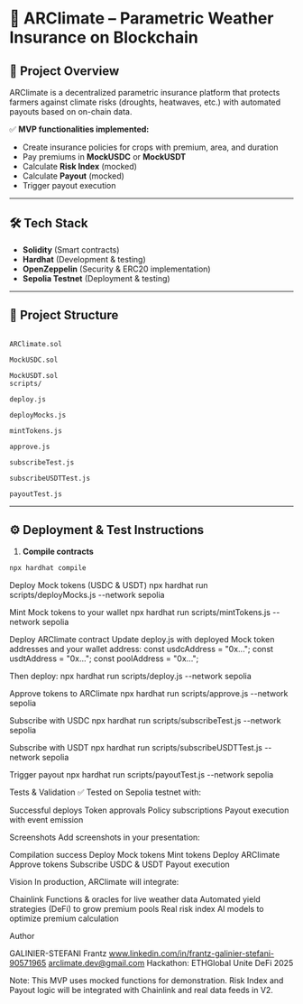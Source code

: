 # 🌾 ARClimate – Parametric Weather Insurance on Blockchain

## 🚀 Project Overview

ARClimate is a decentralized parametric insurance platform that protects farmers against climate risks (droughts, heatwaves, etc.) with automated payouts based on on-chain data.

✅ **MVP functionalities implemented:**
- Create insurance policies for crops with premium, area, and duration
- Pay premiums in **MockUSDC** or **MockUSDT**
- Calculate **Risk Index** (mocked)
- Calculate **Payout** (mocked)
- Trigger payout execution

---

## 🛠️ **Tech Stack**

- **Solidity** (Smart contracts)
- **Hardhat** (Development & testing)
- **OpenZeppelin** (Security & ERC20 implementation)
- **Sepolia Testnet** (Deployment & testing)

---

## 📂 **Project Structure**

``` contracts/

ARClimate.sol

MockUSDC.sol

MockUSDT.sol
scripts/

deploy.js

deployMocks.js

mintTokens.js

approve.js

subscribeTest.js

subscribeUSDTTest.js

payoutTest.js 
```

---

## ⚙️ **Deployment & Test Instructions**

1. **Compile contracts**

```bash
npx hardhat compile
```

Deploy Mock tokens (USDC & USDT)
npx hardhat run scripts/deployMocks.js --network sepolia

Mint Mock tokens to your wallet
npx hardhat run scripts/mintTokens.js --network sepolia

Deploy ARClimate contract
Update deploy.js with deployed Mock token addresses and your wallet address:
const usdcAddress = "0x...";
const usdtAddress = "0x...";
const poolAddress = "0x..."; 

Then deploy:
npx hardhat run scripts/deploy.js --network sepolia

Approve tokens to ARClimate
npx hardhat run scripts/approve.js --network sepolia

Subscribe with USDC
npx hardhat run scripts/subscribeTest.js --network sepolia

Subscribe with USDT
npx hardhat run scripts/subscribeUSDTTest.js --network sepolia

Trigger payout
npx hardhat run scripts/payoutTest.js --network sepolia


Tests & Validation
✅ Tested on Sepolia testnet with:

Successful deploys
Token approvals
Policy subscriptions
Payout execution with event emission

Screenshots
Add screenshots in your presentation:

Compilation success
Deploy Mock tokens
Mint tokens
Deploy ARClimate
Approve tokens
Subscribe USDC & USDT
Payout execution 

Vision
In production, ARClimate will integrate:

Chainlink Functions & oracles for live weather data
Automated yield strategies (DeFi) to grow premium pools
Real risk index AI models to optimize premium calculation

Author

GALINIER-STEFANI Frantz
www.linkedin.com/in/frantz-galinier-stefani-90571965
arclimate.dev@gmail.com
Hackathon: ETHGlobal Unite DeFi 2025 



Note: This MVP uses mocked functions for demonstration. Risk Index and Payout logic will be integrated with Chainlink and real data feeds in V2.
